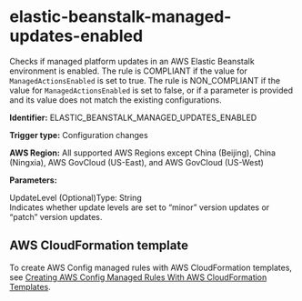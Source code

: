 # elastic\-beanstalk\-managed\-updates\-enabled<a name="elastic-beanstalk-managed-updates-enabled"></a>

Checks if managed platform updates in an AWS Elastic Beanstalk environment is enabled\. The rule is COMPLIANT if the value for `ManagedActionsEnabled` is set to true\. The rule is NON\_COMPLIANT if the value for `ManagedActionsEnabled` is set to false, or if a parameter is provided and its value does not match the existing configurations\. 

**Identifier:** ELASTIC\_BEANSTALK\_MANAGED\_UPDATES\_ENABLED

**Trigger type:** Configuration changes

**AWS Region:** All supported AWS Regions except China \(Beijing\), China \(Ningxia\), AWS GovCloud \(US\-East\), and AWS GovCloud \(US\-West\)

**Parameters:**

UpdateLevel \(Optional\)Type: String  
Indicates whether update levels are set to “minor” version updates or “patch” version updates\.

## AWS CloudFormation template<a name="w24aac11c29c17d153c15"></a>

To create AWS Config managed rules with AWS CloudFormation templates, see [Creating AWS Config Managed Rules With AWS CloudFormation Templates](aws-config-managed-rules-cloudformation-templates.md)\.
